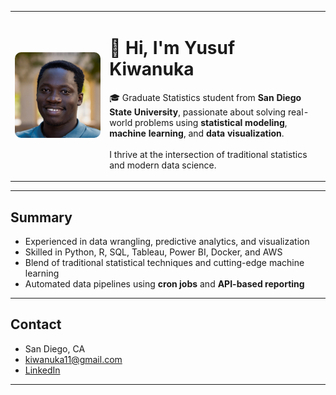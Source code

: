 <!-- Profile Header with Side-by-Side Layout -->
<table>
  <tr>
    <td width="30%">
      <img src="profile_pic.jpeg" width="100%" style="border-radius:10px;">
    </td>
    <td width="70%">
      <h1>👋 Hi, I'm Yusuf Kiwanuka</h1>
      <p>
        🎓 Graduate Statistics student from <strong>San Diego State University</strong>, passionate about solving real-world problems using 
        <strong>statistical modeling</strong>, <strong>machine learning</strong>, and <strong>data visualization</strong>.<br><br>
        I thrive at the intersection of traditional statistics and modern data science.
      </p>
    </td>
  </tr>
</table>

---

##  Summary

-  Experienced in data wrangling, predictive analytics, and visualization  
-  Skilled in Python, R, SQL, Tableau, Power BI, Docker, and AWS  
-  Blend of traditional statistical techniques and cutting-edge machine learning  
-  Automated data pipelines using **cron jobs** and **API-based reporting**

---

##  Contact

-  San Diego, CA  
-  [kiwanuka11@gmail.com](mailto:kiwanuka11@gmail.com)  
-  [LinkedIn](https://www.linkedin.com/in/yusuf-kiwanuka-8511ba122/)  

---
